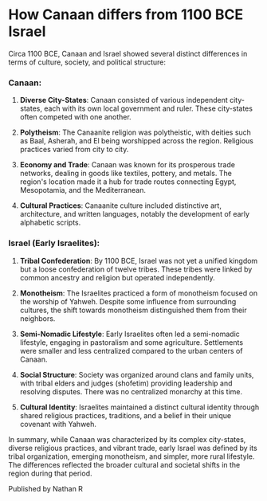 # How Canaan differs from 1100 BCE Israel

Circa 1100 BCE, Canaan and Israel showed several distinct differences in terms of culture, society, and political structure:

### Canaan:
1. **Diverse City-States**: Canaan consisted of various independent city-states, each with its own local government and ruler. These city-states often competed with one another.
   
2. **Polytheism**: The Canaanite religion was polytheistic, with deities such as Baal, Asherah, and El being worshipped across the region. Religious practices varied from city to city.
   
3. **Economy and Trade**: Canaan was known for its prosperous trade networks, dealing in goods like textiles, pottery, and metals. The region's location made it a hub for trade routes connecting Egypt, Mesopotamia, and the Mediterranean.

4. **Cultural Practices**: Canaanite culture included distinctive art, architecture, and written languages, notably the development of early alphabetic scripts.

### Israel (Early Israelites):
1. **Tribal Confederation**: By 1100 BCE, Israel was not yet a unified kingdom but a loose confederation of twelve tribes. These tribes were linked by common ancestry and religion but operated independently.

2. **Monotheism**: The Israelites practiced a form of monotheism focused on the worship of Yahweh. Despite some influence from surrounding cultures, the shift towards monotheism distinguished them from their neighbors.

3. **Semi-Nomadic Lifestyle**: Early Israelites often led a semi-nomadic lifestyle, engaging in pastoralism and some agriculture. Settlements were smaller and less centralized compared to the urban centers of Canaan.
   
4. **Social Structure**: Society was organized around clans and family units, with tribal elders and judges (shofetim) providing leadership and resolving disputes. There was no centralized monarchy at this time.

5. **Cultural Identity**: Israelites maintained a distinct cultural identity through shared religious practices, traditions, and a belief in their unique covenant with Yahweh.

In summary, while Canaan was characterized by its complex city-states, diverse religious practices, and vibrant trade, early Israel was defined by its tribal organization, emerging monotheism, and simpler, more rural lifestyle. The differences reflected the broader cultural and societal shifts in the region during that period.


Published by Nathan R
